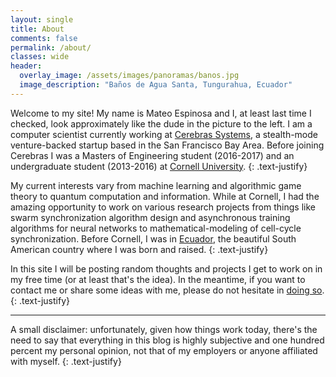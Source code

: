 ```yaml
---
layout: single
title: About
comments: false
permalink: /about/
classes: wide
header:
  overlay_image: /assets/images/panoramas/banos.jpg
  image_description: "Baños de Agua Santa, Tungurahua, Ecuador"
---
```


Welcome to my site! My name is Mateo Espinosa and I, at least last time I checked, look approximately like the dude in the picture to the left. I am a computer scientist currently working at [Cerebras Systems][cerebras], a stealth-mode venture-backed startup based in the San Francisco Bay Area. Before joining Cerebras I was a Masters of Engineering student (2016-2017) and an undergraduate student (2013-2016) at [Cornell University][cornellu].
{: .text-justify}

My current interests vary from machine learning and algorithmic game theory to quantum computation and information. While at Cornell, I had the amazing opportunity to work on various research projects from things like swarm synchronization algorithm design and asynchronous training algorithms for neural networks to mathematical-modeling of cell-cycle synchronization. Before Cornell, I was in [Ecuador][chaucha], the beautiful South American country where I was born and raised.
{: .text-justify}

In this site I will be posting random thoughts and projects I get to work on in my free time (or at least that's the idea). In the meantime, if you want to contact me or share some ideas with me, please do not hesitate in [doing so]({{site.base}}/contact).
{: .text-justify}

---

A small disclaimer: unfortunately, given how things work today, there's the need to say that everything in this blog is highly subjective and one hundred percent my personal opinion, not that of my employers or anyone affiliated with myself.
{: .text-justify}

[cornellu]: https:www.cornell.edu
[cerebras]: https://www.cerebras.net
[chaucha]: https://www.youtube.com/watch?v=tzpJZRvtx_E